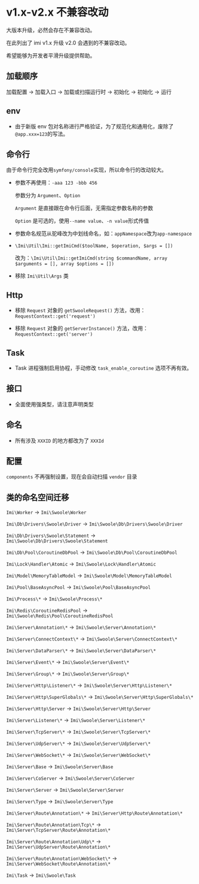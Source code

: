 # v1.x-v2.x 不兼容改动

大版本升级，必然会存在不兼容改动。

在此列出了 imi v1.x 升级 v2.0 会遇到的不兼容改动。

希望能够为开发者平滑升级提供帮助。

## 加载顺序

加载配置 → 加载入口 → 加载或扫描运行时 → 初始化 → 初始化 → 运行

## env

* 由于新版 env 包对名称进行严格验证，为了规范化和通用化，废除了`@app.xxx=123`的写法。

## 命令行

由于命令行完全改用`symfony/console`实现，所以命令行的改动较大。

* 参数不再使用：`-aaa 123 -bbb 456`

  参数分为 `Argument`、`Option`

  `Argument` 是直接跟在命令行后面，无需指定参数名称的参数

  `Option` 是可选的，使用`--name value`、`-n value`形式传值

* 参数命名规范从驼峰改为中划线命名，如：`appNamespace`改为`app-namespace`

* `\Imi\Util\Imi::getImiCmd($toolName, $operation, $args = [])`

  改为：`\Imi\Util\Imi::getImiCmd(string $commandName, array $arguments = [], array $options = [])`

* 移除 `Imi\Util\Args` 类

## Http

* 移除 `Request` 对象的 `getSwooleRequest()` 方法，改用：`RequestContext::get('request')`

* 移除 `Request` 对象的 `getServerInstance()` 方法，改用：`RequestContext::get('server')`

## Task

* Task 进程强制启用协程，手动修改 `task_enable_coroutine` 选项不再有效。

## 接口

* 全面使用强类型，请注意声明类型

## 命名

* 所有涉及 `XXXID` 的地方都改为了 `XXXId`

## 配置

`components` 不再强制设置，现在会自动扫描 `vendor` 目录

## 类的命名空间迁移

`Imi\Worker` -> `Imi\Swoole\Worker`

`Imi\Db\Drivers\Swoole\Driver` -> `Imi\Swoole\Db\Drivers\Swoole\Driver`

`Imi\Db\Drivers\Swoole\Statement` -> `Imi\Swoole\Db\Drivers\Swoole\Statement`

`Imi\Db\Pool\CoroutineDbPool` -> `Imi\Swoole\Db\Pool\CoroutineDbPool`

`Imi\Lock\Handler\Atomic` -> `Imi\Swoole\Lock\Handler\Atomic`

`Imi\Model\MemoryTableModel` -> `Imi\Swoole\Model\MemoryTableModel`

`Imi\Pool\BaseAsyncPool` -> `Imi\Swoole\Pool\BaseAsyncPool`

`Imi\Process\*` -> `Imi\Swoole\Process\*`

`Imi\Redis\CoroutineRedisPool` -> `Imi\Swoole\Redis\Pool\CoroutineRedisPool`

`Imi\Server\Annotation\*` -> `Imi\Swoole\Server\Annotation\*`

`Imi\Server\ConnectContext\*` -> `Imi\Swoole\Server\ConnectContext\*`

`Imi\Server\DataParser\*` -> `Imi\Swoole\Server\DataParser\*`

`Imi\Server\Event\*` -> `Imi\Swoole\Server\Event\*`

`Imi\Server\Group\*` -> `Imi\Swoole\Server\Group\*`

`Imi\Server\Http\Listener\*` -> `Imi\Swoole\Server\Http\Listener\*`

`Imi\Server\Http\SuperGlobals\*` -> `Imi\Swoole\Server\Http\SuperGlobals\*`

`Imi\Server\Http\Server` -> `Imi\Swoole\Server\Http\Server`

`Imi\Server\Listener\*` -> `Imi\Swoole\Server\Listener\*`

`Imi\Server\TcpServer\*` -> `Imi\Swoole\Server\TcpServer\*`

`Imi\Server\UdpServer\*` -> `Imi\Swoole\Server\UdpServer\*`

`Imi\Server\WebSocket\*` -> `Imi\Swoole\Server\WebSocket\*`

`Imi\Server\Base` -> `Imi\Swoole\Server\Base`

`Imi\Server\CoServer` -> `Imi\Swoole\Server\CoServer`

`Imi\Server\Server` -> `Imi\Swoole\Server\Server`

`Imi\Server\Type` -> `Imi\Swoole\Server\Type`

`Imi\Server\Route\Annotation\*` -> `Imi\Server\Http\Route\Annotation\*`

`Imi\Server\Route\Annotation\Tcp\*` -> `Imi\Server\TcpServer\Route\Annotation\*`

`Imi\Server\Route\Annotation\Udp\*` -> `Imi\Server\UdpServer\Route\Annotation\*`

`Imi\Server\Route\Annotation\WebSocket\*` -> `Imi\Server\WebSocket\Route\Annotation\*`

`Imi\Task` -> `Imi\Swoole\Task`
